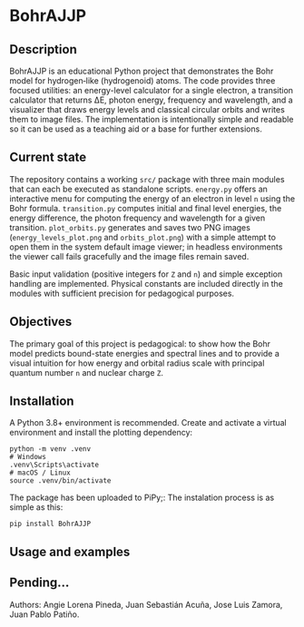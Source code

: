 # BohrAJJP

## Description

BohrAJJP is an educational Python project that demonstrates the Bohr model for hydrogen‑like (hydrogenoid) atoms. The code provides three focused utilities: an energy-level calculator for a single electron, a transition calculator that returns ΔE, photon energy, frequency and wavelength, and a visualizer that draws energy levels and classical circular orbits and writes them to image files. The implementation is intentionally simple and readable so it can be used as a teaching aid or a base for further extensions.

## Current state

The repository contains a working `src/` package with three main modules that can each be executed as standalone scripts. `energy.py` offers an interactive menu for computing the energy of an electron in level `n` using the Bohr formula. `transition.py` computes initial and final level energies, the energy difference, the photon frequency and wavelength for a given transition. `plot_orbits.py` generates and saves two PNG images (`energy_levels_plot.png` and `orbits_plot.png`) with a simple attempt to open them in the system default image viewer; in headless environments the viewer call fails gracefully and the image files remain saved.

Basic input validation (positive integers for `Z` and `n`) and simple exception handling are implemented. Physical constants are included directly in the modules with sufficient precision for pedagogical purposes.

## Objectives

The primary goal of this project is pedagogical: to show how the Bohr model predicts bound-state energies and spectral lines and to provide a visual intuition for how energy and orbital radius scale with principal quantum number `n` and nuclear charge `Z`. 

## Installation

A Python 3.8+ environment is recommended. Create and activate a virtual environment and install the plotting dependency:

```
python -m venv .venv
# Windows
.venv\Scripts\activate
# macOS / Linux
source .venv/bin/activate
```
The package has been uploaded to PiPy;:
The instalation process is as simple as this:
```
pip install BohrAJJP
```

## Usage and examples

Pending...
---
Authors: Angie Lorena Pineda, Juan Sebastián Acuña, Jose Luis Zamora, Juan Pablo Patiño.
